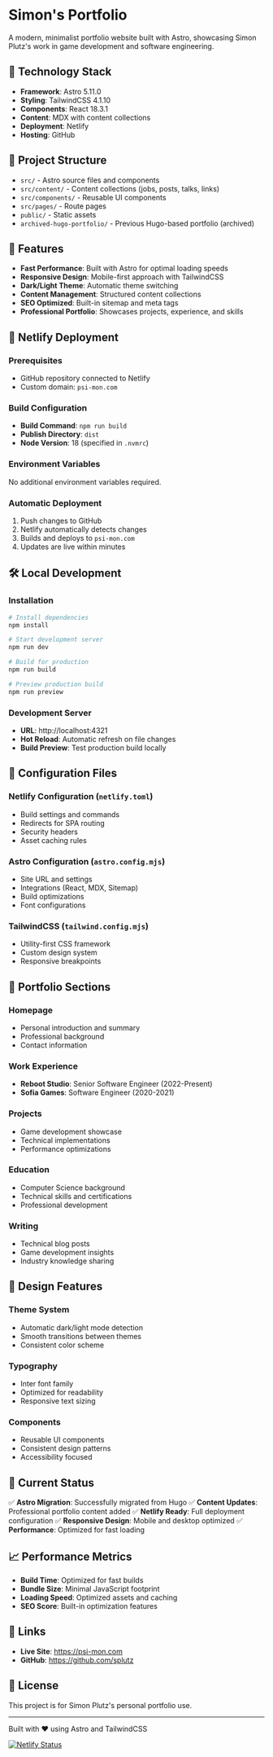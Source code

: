 # Simon's Portfolio

A modern, minimalist portfolio website built with Astro, showcasing Simon Plutz's work in game development and software engineering.

## 🚀 Technology Stack
- **Framework**: Astro 5.11.0
- **Styling**: TailwindCSS 4.1.10
- **Components**: React 18.3.1
- **Content**: MDX with content collections
- **Deployment**: Netlify
- **Hosting**: GitHub

## 📁 Project Structure
- `src/` - Astro source files and components
- `src/content/` - Content collections (jobs, posts, talks, links)
- `src/components/` - Reusable UI components
- `src/pages/` - Route pages
- `public/` - Static assets
- `archived-hugo-portfolio/` - Previous Hugo-based portfolio (archived)

## 🎯 Features
- **Fast Performance**: Built with Astro for optimal loading speeds
- **Responsive Design**: Mobile-first approach with TailwindCSS
- **Dark/Light Theme**: Automatic theme switching
- **Content Management**: Structured content collections
- **SEO Optimized**: Built-in sitemap and meta tags
- **Professional Portfolio**: Showcases projects, experience, and skills

## 🚀 Netlify Deployment

### Prerequisites
- GitHub repository connected to Netlify
- Custom domain: `psi-mon.com`

### Build Configuration
- **Build Command**: `npm run build`
- **Publish Directory**: `dist`
- **Node Version**: 18 (specified in `.nvmrc`)

### Environment Variables
No additional environment variables required.

### Automatic Deployment
1. Push changes to GitHub
2. Netlify automatically detects changes
3. Builds and deploys to `psi-mon.com`
4. Updates are live within minutes

## 🛠️ Local Development

### Installation
```bash
# Install dependencies
npm install

# Start development server
npm run dev

# Build for production
npm run build

# Preview production build
npm run preview
```

### Development Server
- **URL**: http://localhost:4321
- **Hot Reload**: Automatic refresh on file changes
- **Build Preview**: Test production build locally

## 🔧 Configuration Files

### Netlify Configuration (`netlify.toml`)
- Build settings and commands
- Redirects for SPA routing
- Security headers
- Asset caching rules

### Astro Configuration (`astro.config.mjs`)
- Site URL and settings
- Integrations (React, MDX, Sitemap)
- Build optimizations
- Font configurations

### TailwindCSS (`tailwind.config.mjs`)
- Utility-first CSS framework
- Custom design system
- Responsive breakpoints

## 📱 Portfolio Sections

### Homepage
- Personal introduction and summary
- Professional background
- Contact information

### Work Experience
- **Reboot Studio**: Senior Software Engineer (2022-Present)
- **Sofia Games**: Software Engineer (2020-2021)

### Projects
- Game development showcase
- Technical implementations
- Performance optimizations

### Education
- Computer Science background
- Technical skills and certifications
- Professional development

### Writing
- Technical blog posts
- Game development insights
- Industry knowledge sharing

## 🎨 Design Features

### Theme System
- Automatic dark/light mode detection
- Smooth transitions between themes
- Consistent color scheme

### Typography
- Inter font family
- Optimized for readability
- Responsive text sizing

### Components
- Reusable UI components
- Consistent design patterns
- Accessibility focused

## 🚧 Current Status
✅ **Astro Migration**: Successfully migrated from Hugo
✅ **Content Updates**: Professional portfolio content added
✅ **Netlify Ready**: Full deployment configuration
✅ **Responsive Design**: Mobile and desktop optimized
✅ **Performance**: Optimized for fast loading

## 📈 Performance Metrics
- **Build Time**: Optimized for fast builds
- **Bundle Size**: Minimal JavaScript footprint
- **Loading Speed**: Optimized assets and caching
- **SEO Score**: Built-in optimization features

## 🔗 Links
- **Live Site**: https://psi-mon.com
- **GitHub**: https://github.com/splutz

## 📝 License
This project is for Simon Plutz's personal portfolio use.

---

Built with ❤️ using Astro and TailwindCSS

[![Netlify Status](https://api.netlify.com/api/v1/badges/b5cde995-3580-4fb4-aad8-5e6513d26647/deploy-status)](https://app.netlify.com/projects/reverent-hugle-d42410/deploys)